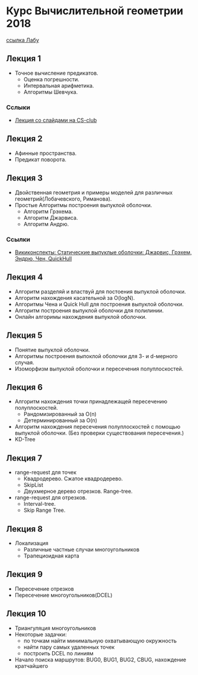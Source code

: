 # Курс Вычислительной геометрии 2018

[ссылка Лабу](https://contest.yandex.ru/contest/9461/problems/)


## Лекция 1

- Точное вычисление предикатов.
  - Оценка погрешности.
  - Интервальная арифметика.
  - Алгоритмы Шевчука.

### Сслыки

- [Лекция со слайдами на CS-club](https://compsciclub.ru/en/courses/csseminar/2011-autumn/classes/2404/)

## Лекция 2

- Афинные пространства.
- Предикат поворота.

## Лекция 3

- Двойственная геометрия и примеры моделей для различных геометрий(Лобачевского, Риманова).
- Простые Алгоритмы построения выпуклой оболочки.
  - Алгоритм Грэхема.
  - Алгоритм Джарвиса.
  - Алгоритм Андрю.

### Ссылки

- [Викиконспекты:  Статические выпуклые оболочки: Джарвис, Грэхем, Эндрю, Чен, QuickHull](http://neerc.ifmo.ru/wiki/index.php?title=%D0%A1%D1%82%D0%B0%D1%82%D0%B8%D1%87%D0%B5%D1%81%D0%BA%D0%B8%D0%B5_%D0%B2%D1%8B%D0%BF%D1%83%D0%BA%D0%BB%D1%8B%D0%B5_%D0%BE%D0%B1%D0%BE%D0%BB%D0%BE%D1%87%D0%BA%D0%B8:_%D0%94%D0%B6%D0%B0%D1%80%D0%B2%D0%B8%D1%81,_%D0%93%D1%80%D1%8D%D1%85%D0%B5%D0%BC,_%D0%AD%D0%BD%D0%B4%D1%80%D1%8E,_%D0%A7%D0%B5%D0%BD,_QuickHull)

## Лекция 4

- Алгоритм разделяй и властвуй для постоения выпуклой оболочки.
- Алгоритм нахождения касательной за O(logN).
- Алгоритмы Чена и Quick Hull для построения выпуклой оболочки.
- Алгоритм построения выпуклой оболочки для полилинии.
- Онлайн алгоримы нахождения выпуклой оболочки.

## Лекция 5

- Понятие выпуклой оболочки.
- Алгоритмы построения выпоклой оболочки для 3- и d-мерного случая.
- Изоморфизм выпуклой оболочки и пересечения полуплоскостей.

## Лекция 6

- Алгоритм нахождения точки принадлежащей пересечению полуплоскостей.
  - Рандомизированный за O(n)
  - Детерминированный за O(n)
- Алгоритм нахождения пересечения полуплоскостей с помощью выпуклой оболочки. (Без проверки существования пересечения.)
- KD-Tree

## Лекция 7

- range-request для точек
  - Квадродерево. Сжатое квадродерево.
  - SkipList
  - Двухмерное дерево отрезков. Range-tree.
- range-request для отрезков.
  - Interval-tree.
  - Skip Range Tree.

## Лекция 8

- Локализация
  - Различные частные случаи многоугольников
  - Трапециоидная карта

## Лекция 9

- Пересечение отрезков
- Пересечение многоугольников(DCEL)

## Лекция 10

- Триангуляция многоугольников
- Некоторые задачки:
  - по точкам найти минимальную охватывающую окружность
  - найти пару самых удаленных точек
  - построить DCEL по линиям
- Начало поиска маршрутов: BUG0, BUG1, BUG2, CBUG, нахождение кратчайшего
